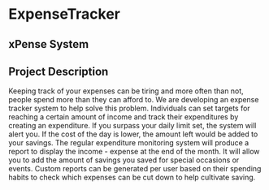 # ExpenseTracker

## xPense System

## Project Description

Keeping track of your expenses can be tiring and more often than not, people spend more than they can afford to. We are developing an expense tracker system to help solve this problem. Individuals can set targets for reaching a certain amount of income and track their expenditures by creating an expenditure. If you surpass your daily limit set, the system will alert you. If the cost of the day is lower, the amount left would be added to your savings. The regular expenditure monitoring system will produce a report to display the income - expense at the end of the month. It will allow you to add the amount of savings you saved for special occasions or events. Custom reports can be generated per user based on their spending habits to check which expenses can be cut down to help cultivate saving.
